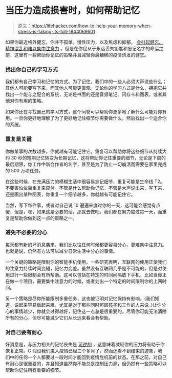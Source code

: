 # 当压力造成损害时，如何帮助记忆

> 原文：<https://lifehacker.com/how-to-help-your-memory-when-stress-is-taking-its-toll-1844069601>

如果你最近格外健忘，你并不孤单。慢性压力，以及焦虑和抑郁， [会引起健忘、精神混乱和难以集中注意力](https://www.mayoclinic.org/diseases-conditions/alzheimers-disease/in-depth/memory-loss/art-20046326) 。但是在你屈从于永远丢失钥匙和忘记名字的命运之前，这里有一些帮助你记忆的策略并且减轻你最糟糕的疫情诱发的健忘。



### 找出你自己的学习方式

我们都有自己学习和记忆的方式。为了记住，我们中的一些人必须大声说些什么；其他人可能要写下来，而其他人可能更直观。无论你的学习方式是什么，拥抱它并找出一个能与之配合的系统，无论是书面的还是音频笔记、闪存卡和图表，或者其他对你有用的策略。

如果你还在寻找自己的学习方式，这个问卷可以帮助你更多地了解什么可能对你有用。一旦你更好地理解了为了更好地记住细节你需要做什么，然后找出一个适合你的系统。

### 重复是关键

你做某事的次数越多，你就越有可能记住它。重复可以帮助你将这些细节从持续大约 30 秒的短期记忆转变为长期记忆，这将帮助你记住重要的细节，无论是下周的最后期限，你工作中新合作者的名字，甚至是为了防止一切崩溃而需要在家里完成的 500 万项任务。

在这些时候，在充满压力的模糊生活中很容易忘记细节，重复可能是生命线 T2。不要害怕依靠重复来应付。不管是什么帮助你记忆，不管是大声说出来，写下来，还是画出某种图表，你重复一个细节越多，你就越有可能记住它。

当然，写下每件事，或者对自己说 10 遍遍来度过你的一天，这可能会感觉有点傻，但是，嘿，如果这是必要的话，那就去做吧。我们都在努力度过每一天，而重复是帮助你做到这一点的策略之一。

### 避免不必要的分心

每天都有新的坏消息袭来，我们比以往任何时候都更容易分心，更难集中注意力。也就是说，仍然有方法可以减少日常生活中分心的事情。

一个关键的策略是限制你的智能手机使用。一些研究表明，互联网的使用正使我们的注意力持续时间变短，记忆力变差。虽然没有互联网几乎是不可能的，但是对使用进行一些限制会有所帮助。这可以包括在特定的时间间隔放下手机，比如当你正在做一个项目，需要集中注意力的时候，或者划出一个特定的时间限制你的上网时间。

另一个策略是尽你所能限制多重任务，这也被证明对记忆保持有影响。(我们知道，说起来容易做起来难，尤其是对于那些同时照顾孩子和工作的人来说。)让你分心的事情越少，你就会过得越好，记住这一点总是很重要的，尽管你可能无法消除所有的分心，但尽可能减少它们从长远来看会有帮助。

### 对自己要有耐心

好消息是，与压力相关的记忆丧失是 [可逆的](https://www.mayoclinic.org/diseases-conditions/alzheimers-disease/in-depth/memory-loss/art-20046326) ，这意味着减轻你的压力将有助于你恢复正常。G 假设我们进入疫情已经三个多月了，然而还看不到结束的迹象，我们中的任何一个人都要过一段时间才能回到疫情危机前的状态。在那之前，对自己有耐心是很重要的，并且知道虽然你不能总是控制压力源，但仍然有一些策略可以帮助你记住所有重要的细节。
